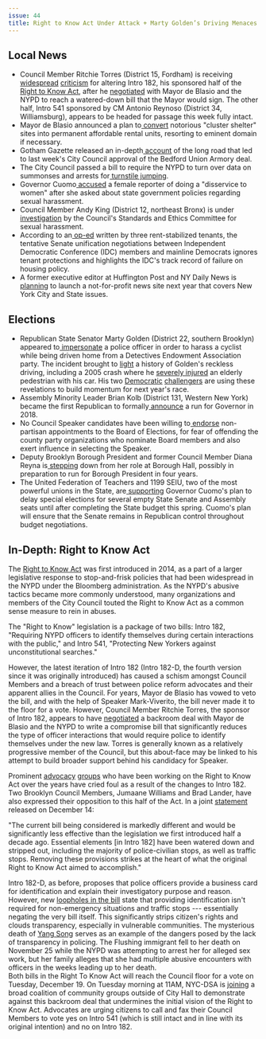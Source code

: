 ```yaml
---
issue: 44
title: Right to Know Act Under Attack + Marty Golden’s Driving Menaces Brooklyn
---
```


## Local News
-   Council Member Ritchie Torres (District 15, Fordham) is receiving [widespread](https://bklyner.com/brooklyn-councilmembers-oppose-half-of-right-to-know-act/)  [criticism](http://changethenypd.org/releases/dozen-family-members-new-yorkers-killed-nypd-over-60-nyc-and-national-organizations-urge) for altering Intro 182, his sponsored half of the [Right to Know Act](http://changethenypd.org/about-right-know-act-legislation), after he [negotiated](http://www.nydailynews.com/new-york/city-council-compromises-nypd-search-reform-bills-article-1.3693789) with Mayor de Blasio and the NYPD to reach a watered-down bill that the Mayor would sign. The other half, Intro 541 sponsored by CM Antonio Reynoso (District 34, Williamsburg), appears to be headed for passage this week fully intact.
-   Mayor de Blasio announced a plan to[  convert](https://www.nytimes.com/2017/12/12/nyregion/homeless-shelter-cluster-nyc-de-blasio.html?_r=0) notorious "cluster shelter" sites into permanent affordable rental units, resorting to eminent domain if necessary.
-   Gotham Gazette released an in-depth[  account](http://www.gothamgazette.com/city/7360-brooklyn-armory-deal-and-larger-de-blasio-development-debate-move-toward-term-two) of the long road that led to last week's City Council approval of the Bedford Union Armory deal.
-   The City Council passed a bill to require the NYPD to turn over data on summonses and arrests for[  turnstile jumping](http://www.nydailynews.com/news/politics/nypd-turn-info-fare-beating-arrests-new-bill-article-1.3692070?cid=bitly).
-   Governor Cuomo[  accused](https://splinternews.com/watch-andrew-cuomo-angrily-mansplain-sexual-harassment-1821267812) a female reporter of doing a "disservice to women" after she asked about state government policies regarding sexual harassment.
-   Council Member Andy King (District 12, northeast Bronx) is under[  investigation](http://www.nydailynews.com/new-york/bronx-city-councilman-andy-king-accused-sexual-harassment-article-1.3698395) by the Council's Standards and Ethics Committee for sexual harassment.
-   According to an[  op-ed](http://www.gothamgazette.com/opinion/7366-the-idc-leaves-tenants-out-in-the-cold) written by three rent-stabilized tenants, the tentative Senate unification negotiations between Independent Democratic Conference (IDC) members and mainline Democrats ignores tenant protections and highlights the IDC's track record of failure on housing policy.
-   A former executive editor at Huffington Post and NY Daily News is[  planning](https://twitter.com/therealjimrich/status/941361564074078208) to launch a not-for-profit news site next year that covers New York City and State issues.

## Elections
-   Republican State Senator Marty Golden (District 22, southern Brooklyn) appeared to[  impersonate](https://nyc.streetsblog.org/2017/12/12/state-senator-marty-golden-flashing-parking-placard-and-threatening-arrest-bullies-cyclist-out-of-his-cars-way/) a police officer in order to harass a cyclist while being driven home from a Detectives Endowment Association party. The incident brought to [light](https://www.villagevoice.com/2017/12/13/cyclist-says-goldens-cop-caper-fits-pattern-of-reckless-driving/) a history of Golden's reckless driving, including a 2005 crash where he [severely injured](http://www.nydailynews.com/new-york/cop-impersonating-pol-2005-suv-wreck-left-elderly-woman-coma-article-1.3699120) an elderly pedestrian with his car. His two [Democratic](https://medium.com/@RossBarkan/who-is-fit-to-hold-office-c7376b9d58f0)  [challengers](https://twitter.com/agounardes/status/941688166213439489) are using these revelations to build momentum for next year's race.
-   Assembly Minority Leader Brian Kolb (District 131, Western New York) became the first Republican to formally[  announce](https://www.democratandchronicle.com/story/news/2017/12/12/brian-kolb-bid-ny-governor/943458001/) a run for Governor in 2018.
-   No Council Speaker candidates have been willing to[  endorse](http://www.gothamgazette.com/city/7368-council-speaker-candidates-hesitant-to-criticize-or-reform-board-of-elections) non-partisan appointments to the Board of Elections, for fear of offending the county party organizations who nominate Board members and also exert influence in selecting the Speaker.
-   Deputy Brooklyn Borough President and former Council Member Diana Reyna is[  stepping](https://www.kingscountypolitics.com/reyna-leaving-deputy-borough-president-post/) down from her role at Borough Hall, possibly in preparation to run for Borough President in four years.
-   The United Federation of Teachers and 1199 SEIU, two of the most powerful unions in the State, are[  supporting](https://twitter.com/1199SEIU/status/941364033042747392) Governor Cuomo's plan to delay special elections for several empty State Senate and Assembly seats until after completing the State budget this spring. Cuomo's plan will ensure that the Senate remains in Republican control throughout budget negotiations.

## In-Depth: Right to Know Act

The [Right to Know Act](http://changethenypd.org/about-right-know-act-legislation) was first introduced in 2014, as a part of a larger legislative response to stop-and-frisk policies that had been widespread in the NYPD under the Bloomberg administration. As the NYPD's abusive tactics became more commonly understood, many organizations and members of the City Council touted the Right to Know Act as a common sense measure to rein in abuses.

The "Right to Know" legislation is a package of two bills: Intro 182, "Requiring NYPD officers to identify themselves during certain interactions with the public," and Intro 541, "Protecting New Yorkers against unconstitutional searches."

However, the latest iteration of Intro 182 (Intro 182-D, the fourth version since it was originally introduced) has caused a schism amongst Council Members and a breach of trust between police reform advocates and their apparent allies in the Council. For years, Mayor de Blasio has vowed to veto the bill, and with the help of Speaker Mark-Viverito, the bill never made it to the floor for a vote. However, Council Member Ritchie Torres, the sponsor of Intro 182, appears to have [negotiated](http://www.nydailynews.com/new-york/city-council-compromises-nypd-search-reform-bills-article-1.3693789) a backroom deal with Mayor de Blasio and the NYPD to write a compromise bill that significantly reduces the type of officer interactions that would require police to identify themselves under the new law. Torres is generally known as a relatively progressive member of the Council, but this about-face may be linked to his attempt to build broader support behind his candidacy for Speaker.

Prominent [advocacy](http://changethenypd.org/releases/communities-united-police-reform-releases-statement-right-know-act-bills)  [groups](https://www.nyclu.org/en/news/backroom-deal-threatens-weaken-real-police-reform-new-york-city) who have been working on the Right to Know Act over the years have cried foul as a result of the changes to Intro 182. Two Brooklyn Council Members, Jumaane Williams and Brad Lander, have also expressed their opposition to this half of the Act. In a joint [statement](http://myemail.constantcontact.com/WILLIAMS-LANDER-STATEMENT-OPPOSING-CURRENT--RIGHT-TO-KNOW--BILL-0182-D.html?soid=1102557709761&aid=7U3ACfqYz9w) released on December 14:

"The current bill being considered is markedly different and would be significantly less effective than the legislation we first introduced half a decade ago. Essential elements [in Intro 182] have been watered down and stripped out, including the majority of police-civilian stops, as well as traffic stops. Removing these provisions strikes at the heart of what the original Right to Know Act aimed to accomplish."

Intro 182-D, as before, proposes that police officers provide a business card for identification and explain their investigatory purpose and reason. However, new [loopholes in the bill](https://www.politico.com/states/new-york/city-hall/story/2017/12/12/police-reform-group-accuses-torres-of-surrender-on-right-to-know-143683) state that providing identification isn't required for non-emergency situations and traffic stops --- essentially negating the very bill itself. This significantly strips citizen's rights and clouds transparency, especially in vulnerable communities. The mysterious death of [Yang Song](https://injusticetoday.com/family-former-attorney-of-queens-woman-who-fell-to-her-death-in-vice-sting-say-she-was-sexually-d67461a12f1) serves as an example of the dangers posed by the lack of transparency in policing. The Flushing immigrant fell to her death on November 25 while the NYPD was attempting to arrest her for alleged sex work, but her family alleges that she had multiple abusive encounters with officers in the weeks leading up to her death.\
Both bills in the Right To Know Act will reach the Council floor for a vote on Tuesday, December 19. On Tuesday morning at 11AM, NYC-DSA is [joining](https://www.facebook.com/events/172598263344003/) a broad coalition of community groups outside of City Hall to demonstrate against this backroom deal that undermines the initial vision of the Right to Know Act. Advocates are urging citizens to call and fax their Council Members to vote yes on Intro 541 (which is still intact and in line with its original intention) and no on Intro 182.
